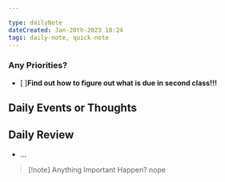 ```yaml
---

type: dailyNote
dateCreated: Jan-20th-2023 10:24
tags: daily-note, quick-note
---
```




### Any Priorities?

- [ ]**Find out how to figure out what is due in second class!!!**








## Daily Events or Thoughts






## Daily Review

- ...


>[!note] Anything Important Happen?
>nope

